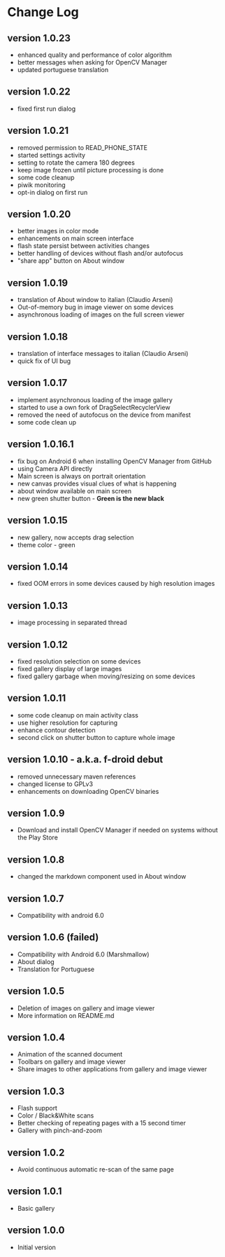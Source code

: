 Change Log
==========

version 1.0.23
--------------

* enhanced quality and performance of color algorithm
* better messages when asking for OpenCV Manager
* updated portuguese translation

version 1.0.22
--------------

* fixed first run dialog

version 1.0.21
--------------

* removed permission to READ_PHONE_STATE
* started settings activity
* setting to rotate the camera 180 degrees
* keep image frozen until picture processing is done
* some code cleanup
* piwik monitoring
* opt-in dialog on first run

version 1.0.20
--------------

* better images in color mode
* enhancements on main screen interface
* flash state persist between activities changes
* better handling of devices without flash and/or autofocus
* "share app" button on About window

version 1.0.19
--------------

* translation of About window to italian (Claudio Arseni)
* Out-of-memory bug in image viewer on some devices
* asynchronous loading of images on the full screen viewer

version 1.0.18
--------------

* translation of interface messages to italian (Claudio Arseni)
* quick fix of UI bug

version 1.0.17
--------------

* implement asynchronous loading of the image gallery
* started to use a own fork of DragSelectRecyclerView
* removed the need of autofocus on the device from manifest
* some code clean up

version 1.0.16.1
----------------

* fix bug on Android 6 when installing OpenCV Manager from GitHub
* using Camera API directly
* Main screen is always on portrait orientation
* new canvas provides visual clues of what is happening
* about window available on main screen
* new green shutter button - **Green is the new black**

version 1.0.15
--------------

* new gallery, now accepts drag selection
* theme color - green

version 1.0.14
--------------

* fixed OOM errors in some devices caused by high resolution images

version 1.0.13
--------------

* image processing in separated thread

version 1.0.12
--------------

* fixed resolution selection on some devices
* fixed gallery display of large images
* fixed gallery garbage when moving/resizing on some devices

version 1.0.11
--------------

* some code cleanup on main activity class
* use higher resolution for capturing
* enhance contour detection
* second click on shutter button to capture whole image

version 1.0.10 - a.k.a. f-droid debut
-------------------------------------

* removed unnecessary maven references
* changed license to GPLv3
* enhancements on downloading OpenCV binaries


version 1.0.9
-------------

* Download and install OpenCV Manager if needed on systems without the Play Store 

version 1.0.8
-------------

* changed the markdown component used in About window

version 1.0.7
-------------

* Compatibility with android 6.0


version 1.0.6 (failed)
----------------------

* Compatibility with Android 6.0 (Marshmallow)
* About dialog
* Translation for Portuguese

version 1.0.5
-------------

* Deletion of images on gallery and image viewer
* More information on README.md

version 1.0.4
-------------

* Animation of the scanned document
* Toolbars on gallery and image viewer
* Share images to other applications from gallery and image viewer

version 1.0.3
-------------

* Flash support
* Color / Black&White scans
* Better checking of repeating pages with a 15 second timer
* Gallery with pinch-and-zoom

version 1.0.2
-------------

* Avoid continuous automatic re-scan of the same page

version 1.0.1
-------------

* Basic gallery

version 1.0.0
-------------

* Initial version
